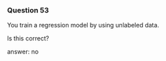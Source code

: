 ### Question 53

You train a regression model by using unlabeled data. 

Is this correct?

answer: no


